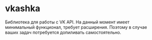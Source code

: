 # vkashka

Библиотека для работы с VK API. На данный момент имеет минимальный функционал, требует расширения. 
Поэтому в случае ваших задач потребуется допиливать самостоятельно.  